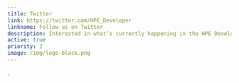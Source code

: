 ```yaml
---
title: Twitter
link: https://twitter.com/HPE_Developer
linkname: Follow us on Twitter
description: Interested in what’s currently happening in the HPE Developer Community?
active: true
priority: 2
image: /img/logo-black.png
---
```

.